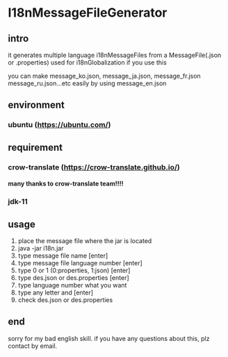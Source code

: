 # I18nMessageFileGenerator

## intro
it generates multiple language i18nMessageFiles from a MessageFile(.json or .properties) used for i18nGlobalization
if you use this

you can make message_ko.json, message_ja.json, message_fr.json message_ru.json...etc easily by using message_en.json

## environment
### ubuntu (https://ubuntu.com/)

## requirement
### crow-translate (https://crow-translate.github.io/)
#### many thanks to crow-translate team!!!!
### jdk-11


## usage
1. place the message file where the jar is located
2. java -jar i18n.jar
3. type message file name [enter]
4. type message file language number [enter]
5. type 0 or 1 (0:properties, 1:json) [enter]
6. type des.json or des.properties [enter]
7. type language number what you want
8. type any letter and [enter]
9. check des.json or des.properties

## end
sorry for my bad english skill.
if you have any questions about this, plz contact by email.
